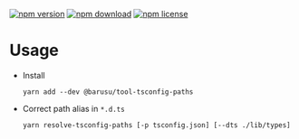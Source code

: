 [![npm version](https://img.shields.io/npm/v/@barusu/tool-tsconfig-paths.svg)](https://www.npmjs.com/package/@barusu/tool-tsconfig-paths)
[![npm download](https://img.shields.io/npm/dm/@barusu/tool-tsconfig-paths.svg)](https://www.npmjs.com/package/@barusu/tool-tsconfig-paths)
[![npm license](https://img.shields.io/npm/l/@barusu/tool-tsconfig-paths.svg)](https://www.npmjs.com/package/@barusu/tool-tsconfig-paths)


# Usage

  * Install
    ```shell
    yarn add --dev @barusu/tool-tsconfig-paths
    ```

  * Correct path alias in `*.d.ts`
    ```shell
    yarn resolve-tsconfig-paths [-p tsconfig.json] [--dts ./lib/types]
    ```
